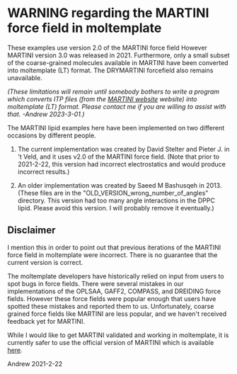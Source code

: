 WARNING regarding the MARTINI force field in moltemplate
====================

These examples use version 2.0 of the MARTINI force field
However MARTINI version 3.0 was released in 2021.
Furthermore, only a small subset of the coarse-grained molecules
available in MARTINI have been converted into moltemplate (LT) format.
The DRYMARTINI forcefield also remains unavailable.

*(These limitations will remain until somebody bothers to write a program which
converts ITP files (from the [MARTINI website](https:cgmartini.nl) website)
into moltemplate (LT) format.  Please contact me if you are willing
to assist with that.  -Andrew 2023-3-01.)*

The MARTINI lipid examples here have been implemented on two different
occasions by different people.

1) The current implementation was created by David Stelter and
Pieter J. in ’t Veld, and it uses v2.0 of the MARTINI force field.
(Note that prior to 2021-2-22, this version had incorrect electrostatics
and would produce incorrect results.)

2) An older implementation was created by Saeed M Bashusqeh in 2013.
(These files are in the "OLD_VERSION_wrong_number_of_angles" directory.
This version had too many angle interactions in the DPPC lipid.
Please avoid this version.  I will probably remove it eventually.)

## Disclaimer

I mention this in order to point out that previous iterations
of the MARTINI force field in moltemplate were incorrect.
There is no guarantee that the current version is correct.

The moltemplate developers have historically relied on input from
users to spot bugs in force fields.  There were several mistakes in our
implementations of the OPLSAA, GAFF2, COMPASS, and DREIDING force fields.
However these force fields were popular enough that users have spotted
these mistakes and reported them to us.  Unfortunately, coarse grained
force fields like MARTINI are less popular, and we haven't received
feedback yet for MARTINI.

While I would like to get MARTINI validated and working in moltemplate,
it is currently safer to use the official version of MARTINI
which is available [here](http://cgmartini.nl).

Andrew 2021-2-22
